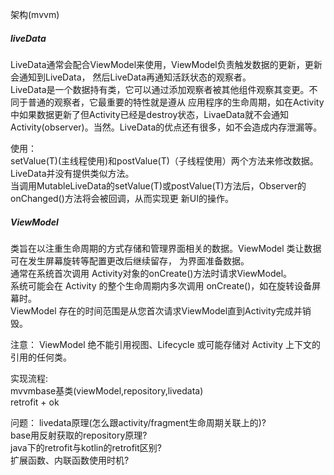 架构(mvvm)  

##### liveData
LiveData通常会配合ViewModel来使用，ViewModel负责触发数据的更新，更新会通知到LiveData，
然后LiveData再通知活跃状态的观察者。    
LiveData是一个数据持有类，它可以通过添加观察者被其他组件观察其变更。不同于普通的观察者，它最重要的特性就是遵从
应用程序的生命周期，如在Activity中如果数据更新了但Activity已经是destroy状态，LivaeData就不会通知
Activity(observer)。当然。LiveData的优点还有很多，如不会造成内存泄漏等。

使用：  
setValue(T)(主线程使用)和postValue(T)（子线程使用）两个方法来修改数据。LiveData并没有提供类似方法。    
当调用MutableLiveData的setValue(T)或postValue(T)方法后，Observer的onChanged()方法将会被回调，从而实现更
新UI的操作。

##### ViewModel 
类旨在以注重生命周期的方式存储和管理界面相关的数据。ViewModel 类让数据可在发生屏幕旋转等配置更改后继续留存，
为界面准备数据。  
通常在系统首次调用 Activity对象的onCreate()方法时请求ViewModel。    
系统可能会在 Activity 的整个生命周期内多次调用 onCreate()，如在旋转设备屏幕时。   
ViewModel 存在的时间范围是从您首次请求ViewModel直到Activity完成并销毁。   

注意： ViewModel 绝不能引用视图、Lifecycle 或可能存储对 Activity 上下文的引用的任何类。



实现流程:  
mvvmbase基类(viewModel,repository,livedata)  
retrofit + ok  


问题： 
livedata原理(怎么跟activity/fragment生命周期关联上的)?   
base用反射获取的repository原理?  
java下的retrofit与kotlin的retrofit区别?  
扩展函数、内联函数使用时机?  
